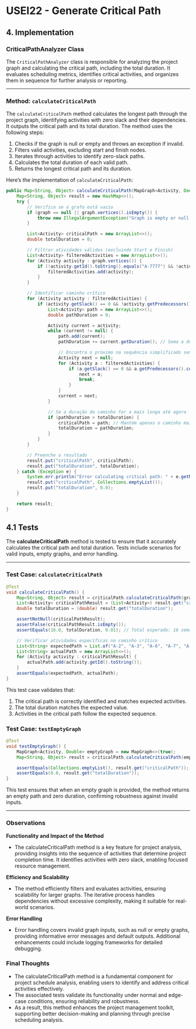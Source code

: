 # USEI22 - Generate Critical Path

## 4. Implementation

### CriticalPathAnalyzer Class

The `CriticalPathAnalyzer` class is responsible for analyzing the project graph and calculating the critical path, including the total duration. It evaluates scheduling metrics, identifies critical activities, and organizes them in sequence for further analysis or reporting.

---

### Method: `calculateCriticalPath`

The `calculateCriticalPath` method calculates the longest path through the project graph, identifying activities with zero slack and their dependencies. It outputs the critical path and its total duration. The method uses the following steps:

1. Checks if the graph is null or empty and throws an exception if invalid.
2. Filters valid activities, excluding start and finish nodes.
3. Iterates through activities to identify zero-slack paths.
4. Calculates the total duration of each valid path.
5. Returns the longest critical path and its duration.

Here’s the implementation of `calculateCriticalPath`:

```java
public Map<String, Object> calculateCriticalPath(MapGraph<Activity, Double> graph) {
    Map<String, Object> result = new HashMap<>();
    try {
        // Verifica se o grafo está vazio
        if (graph == null || graph.vertices().isEmpty()) {
            throw new IllegalArgumentException("Graph is empty or null.");
        }

        List<Activity> criticalPath = new ArrayList<>();
        double totalDuration = 0;

        // Filtrar atividades válidas (excluindo Start e Finish)
        List<Activity> filteredActivities = new ArrayList<>();
        for (Activity activity : graph.vertices()) {
            if (!activity.getId().toString().equals("A-7777") && !activity.getId().toString().equals("A-7778")) {
                filteredActivities.add(activity);
            }
        }

        // Identificar caminho crítico
        for (Activity activity : filteredActivities) {
            if (activity.getSlack() == 0 && !activity.getPredecessors().isEmpty()) { // Atividades válidas
                List<Activity> path = new ArrayList<>();
                double pathDuration = 0;

                Activity current = activity;
                while (current != null) {
                    path.add(current);
                    pathDuration += current.getDuration(); // Soma a duração

                    // Encontra o próximo na sequência simplificado sem stream
                    Activity next = null;
                    for (Activity a : filteredActivities) {
                        if (a.getSlack() == 0 && a.getPredecessors().contains(current.getId())) {
                            next = a;
                            break;
                        }
                    }
                    current = next;
                }

                // Se a duração do caminho for a mais longa até agora
                if (pathDuration > totalDuration) {
                    criticalPath = path; // Mantém apenas o caminho mais longo
                    totalDuration = pathDuration;
                }
            }
        }

        // Preenche o resultado
        result.put("criticalPath", criticalPath);
        result.put("totalDuration", totalDuration);
    } catch (Exception e) {
        System.err.println("Error calculating critical path: " + e.getMessage());
        result.put("criticalPath", Collections.emptyList());
        result.put("totalDuration", 0.0);
    }

    return result;
}
```

## 4.1 Tests

The **calculateCriticalPath** method is tested to ensure that it accurately calculates the critical path and total duration. Tests include scenarios for valid inputs, empty graphs, and error handling.

---

### Test Case: `calculateCriticalPath`

```java
@Test
void calculateCriticalPath() {
    Map<String, Object> result = criticalPath.calculateCriticalPath(graph);
    List<Activity> criticalPathResult = (List<Activity>) result.get("criticalPath");
    double totalDuration = (double) result.get("totalDuration");

    assertNotNull(criticalPathResult);
    assertFalse(criticalPathResult.isEmpty());
    assertEquals(16.0, totalDuration, 0.01); // Total esperado: 16 semanas

    // Verificar atividades específicas no caminho crítico
    List<String> expectedPath = List.of("A-2", "A-3", "A-6", "A-7", "A-9", "A-12");
    List<String> actualPath = new ArrayList<>();
    for (Activity activity : criticalPathResult) {
        actualPath.add(activity.getId().toString());
    }
    assertEquals(expectedPath, actualPath);
}
```
This test case validates that:
1. The critical path is correctly identified and matches expected activities.
2. The total duration matches the expected value.
3. Activities in the critical path follow the expected sequence.

### Test Case: `testEmptyGraph`

```java
@Test
void testEmptyGraph() {
    MapGraph<Activity, Double> emptyGraph = new MapGraph<>(true);
    Map<String, Object> result = criticalPath.calculateCriticalPath(emptyGraph);

    assertEquals(Collections.emptyList(), result.get("criticalPath"));
    assertEquals(0.0, result.get("totalDuration"));
}
```
This test ensures that when an empty graph is provided, the method returns an empty path and zero duration, confirming robustness against invalid inputs.

---

### Observations

**Functionality and Impact of the Method**
- The calculateCriticalPath method is a key feature for project analysis, providing insights into the sequence of activities that determine project completion time. It identifies activities with zero slack, enabling focused resource management.

**Efficiency and Scalability**
- The method efficiently filters and evaluates activities, ensuring scalability for larger graphs. The iterative process handles dependencies without excessive complexity, making it suitable for real-world scenarios.

**Error Handling**
- Error handling covers invalid graph inputs, such as null or empty graphs, providing informative error messages and default outputs. Additional enhancements could include logging frameworks for detailed debugging.

### Final Thoughts

- The calculateCriticalPath method is a fundamental component for project schedule analysis, enabling users to identify and address critical activities effectively.
- The associated tests validate its functionality under normal and edge-case conditions, ensuring reliability and robustness.
- As a result, this method enhances the project management toolkit, supporting better decision-making and planning through precise scheduling analysis.

